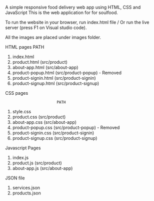 A simple responsive food delivery web app using HTML, CSS and JavaScript
This is the web application for for soulfood.

To run the website in your browser, run index.html file / Or run the live server (press F1 on Visual studio code).

All the images are placed under images folder.

HTML pages
                           PATH
1. index.html  
2. product.html          (src/product)
3. about-app.html        (src/about-app)
4. product-popup.html    (src/product-popup) - Removed
5. product-signin.html   (src/product-signin)
6. product-signup.html   (src/product-signup)

CSS pages

                           PATH
1. style.css  
2. product.css          (src/product)
3. about-app.css        (src/about-app)
4. product-popup.css    (src/product-popup)   - Removed
5. product-signin.css   (src/product-signin)
6. product-signup.css   (src/product-signup)

Javascript Pages

1. index.js  
2. product.js            (src/product)
3. about-app.js          (src/about-app)

JSON file

1. services.json
2. products.json
